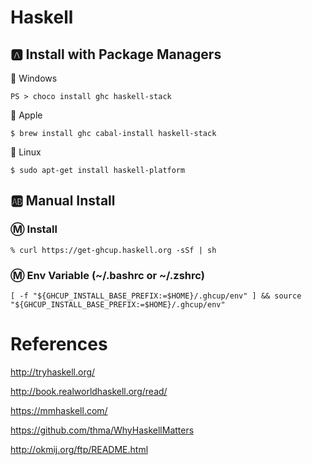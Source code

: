 # Haskell

## :a: Install with Package Managers

:pushpin: Windows

```
PS > choco install ghc haskell-stack
```

:pushpin: Apple

```
$ brew install ghc cabal-install haskell-stack
```
  
:strawberry: Linux

```
$ sudo apt-get install haskell-platform
```


## :ab: Manual Install

### :m: Install

```
% curl https://get-ghcup.haskell.org -sSf | sh
```

### :m: Env Variable (~/.bashrc or ~/.zshrc)

```
[ -f "${GHCUP_INSTALL_BASE_PREFIX:=$HOME}/.ghcup/env" ] && source "${GHCUP_INSTALL_BASE_PREFIX:=$HOME}/.ghcup/env"
```

# References

http://tryhaskell.org/

http://book.realworldhaskell.org/read/

https://mmhaskell.com/

https://github.com/thma/WhyHaskellMatters

http://okmij.org/ftp/README.html
